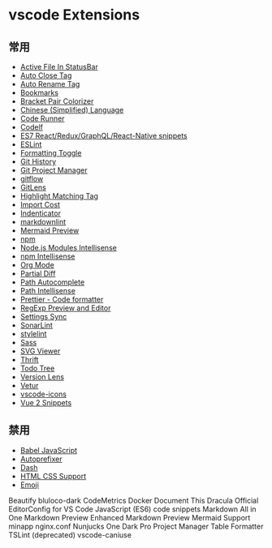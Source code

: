 # vscode Extensions

## 常用

- [Active File In StatusBar](https://marketplace.visualstudio.com/items?itemName=RoscoP.ActiveFileInStatusBar)
- [Auto Close Tag](https://marketplace.visualstudio.com/items?itemName=formulahendry.auto-close-tag)
- [Auto Rename Tag](https://marketplace.visualstudio.com/items?itemName=formulahendry.auto-rename-tag)
- [Bookmarks](https://marketplace.visualstudio.com/items?itemName=alefragnani.Bookmarks)
- [Bracket Pair Colorizer](https://marketplace.visualstudio.com/items?itemName=CoenraadS.bracket-pair-colorizer)
- [Chinese (Simplified) Language](https://marketplace.visualstudio.com/items?itemName=MS-CEINTL.vscode-language-pack-zh-hans)
- [Code Runner](https://marketplace.visualstudio.com/items?itemName=formulahendry.code-runner)
- [Codelf](https://marketplace.visualstudio.com/items?itemName=unbug.codelf)
- [ES7 React/Redux/GraphQL/React-Native snippets](https://marketplace.visualstudio.com/items?itemName=dsznajder.es7-react-js-snippets)
- [ESLint](https://marketplace.visualstudio.com/items?itemName=dbaeumer.vscode-eslint)
- [Formatting Toggle](https://marketplace.visualstudio.com/items?itemName=tombonnike.vscode-status-bar-format-toggle)
- [Git History](https://marketplace.visualstudio.com/items?itemName=donjayamanne.githistory)
- [Git Project Manager](https://marketplace.visualstudio.com/items?itemName=felipecaputo.git-project-manager)
- [gitflow](https://marketplace.visualstudio.com/items?itemName=vector-of-bool.gitflow)
- [GitLens](https://marketplace.visualstudio.com/items?itemName=eamodio.gitlens)
- [Highlight Matching Tag](https://marketplace.visualstudio.com/items?itemName=vincaslt.highlight-matching-tag)
- [Import Cost](https://marketplace.visualstudio.com/items?itemName=wix.vscode-import-cost)
- [Indenticator](https://marketplace.visualstudio.com/items?itemName=SirTori.indenticator)
- [markdownlint](https://marketplace.visualstudio.com/items?itemName=DavidAnson.vscode-markdownlint)
- [Mermaid Preview](https://marketplace.visualstudio.com/items?itemName=vstirbu.vscode-mermaid-preview)
- [npm](https://marketplace.visualstudio.com/items?itemName=eg2.vscode-npm-script)
- [Node.js Modules Intellisense](https://marketplace.visualstudio.com/items?itemName=leizongmin.node-module-intellisense)
- [npm Intellisense](https://marketplace.visualstudio.com/items?itemName=christian-kohler.npm-intellisense)
- [Org Mode](https://marketplace.visualstudio.com/items?itemName=tootone.org-mode)
- [Partial Diff](https://marketplace.visualstudio.com/items?itemName=ryu1kn.partial-diff)
- [Path Autocomplete](https://marketplace.visualstudio.com/items?itemName=ionutvmi.path-autocomplete)
- [Path Intellisense](https://marketplace.visualstudio.com/items?itemName=christian-kohler.path-intellisense)
- [Prettier - Code formatter](https://marketplace.visualstudio.com/items?itemName=esbenp.prettier-vscode)
- [RegExp Preview and Editor](https://marketplace.visualstudio.com/items?itemName=le0zh.vscode-regexp-preivew)
- [Settings Sync](https://marketplace.visualstudio.com/items?itemName=Shan.code-settings-sync)
- [SonarLint](https://marketplace.visualstudio.com/items?itemName=SonarSource.sonarlint-vscode)
- [stylelint](https://marketplace.visualstudio.com/items?itemName=shinnn.stylelint)
- [Sass](https://marketplace.visualstudio.com/items?itemName=robinbentley.sass-indented)
- [SVG Viewer](https://marketplace.visualstudio.com/items?itemName=cssho.vscode-svgviewer)
- [Thrift](https://marketplace.visualstudio.com/items?itemName=cduruk.thrift)
- [Todo Tree](https://marketplace.visualstudio.com/items?itemName=Gruntfuggly.todo-tree)
- [Version Lens](https://marketplace.visualstudio.com/items?itemName=pflannery.vscode-versionlens)
- [Vetur](https://marketplace.visualstudio.com/items?itemName=octref.vetur)
- [vscode-icons](https://marketplace.visualstudio.com/items?itemName=robertohuertasm.vscode-icons)
- [Vue 2 Snippets](https://marketplace.visualstudio.com/items?itemName=hollowtree.vue-snippets)

## 禁用

- [Babel JavaScript](https://marketplace.visualstudio.com/items?itemName=mgmcdermott.vscode-language-babel)
- [Autoprefixer](https://marketplace.visualstudio.com/items?itemName=mrmlnc.vscode-autoprefixer)
- [Dash](https://marketplace.visualstudio.com/items?itemName=deerawan.vscode-dash)
- [HTML CSS Support](https://marketplace.visualstudio.com/items?itemName=ecmel.vscode-html-css)
- [Emoji](https://marketplace.visualstudio.com/items?itemName=Perkovec.emoji)

Beautify
bluloco-dark
CodeMetrics
Docker
Document This
Dracula Official
EditorConfig for VS Code
JavaScript (ES6) code snippets
Markdown All in One
Markdown Preview Enhanced
Markdown Preview Mermaid Support
minapp
nginx.conf
Nunjucks
One Dark Pro
Project Manager
Table Formatter
TSLint (deprecated)
vscode-caniuse

